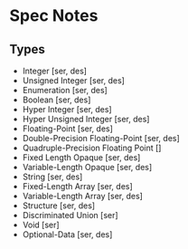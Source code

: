 # Spec Notes

## Types

- Integer [ser, des]
- Unsigned Integer [ser, des]
- Enumeration [ser, des]
- Boolean [ser, des]
- Hyper Integer [ser, des]
- Hyper Unsigned Integer [ser, des]
- Floating-Point [ser, des]
- Double-Precision Floating-Point [ser, des]
- Quadruple-Precision Floating Point []
- Fixed Length Opaque [ser, des]
- Variable-Length Opaque [ser, des]
- String [ser, des]
- Fixed-Length Array [ser, des]
- Variable-Length Array [ser, des]
- Structure [ser, des]
- Discriminated Union [ser]
- Void [ser]
- Optional-Data [ser, des]
